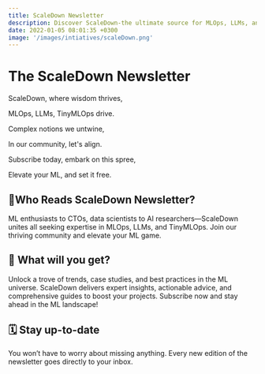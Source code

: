 ```yaml
---
title: ScaleDown Newsletter
description: Discover ScaleDown-the ultimate source for MLOps, LLMs, and TinyMLOps! Boost your expertise with our crisp technical insights and join a thriving community. Subscribe now and Elevate your ML game!
date: 2022-01-05 08:01:35 +0300
image: '/images/intiatives/scaleDown.png'
---
```


# The ScaleDown Newsletter
ScaleDown, where wisdom thrives,

MLOps, LLMs, TinyMLOps drive.

Complex notions we untwine,

In our community, let's align.

Subscribe today, embark on this spree,

Elevate your ML, and set it free.



## 🙋Who Reads ScaleDown Newsletter?
ML enthusiasts to CTOs, data scientists to AI researchers—ScaleDown unites all seeking expertise in MLOps, LLMs, and TinyMLOps. Join our thriving community and elevate your ML game.

## 💁 What will you get?
Unlock a trove of trends, case studies, and best practices in the ML universe. ScaleDown delivers expert insights, actionable advice, and comprehensive guides to boost your projects. Subscribe now and stay ahead in the ML landscape!

## 🗓️ Stay up-to-date
You won’t have to worry about missing anything. Every new edition of the newsletter goes directly to your inbox.

